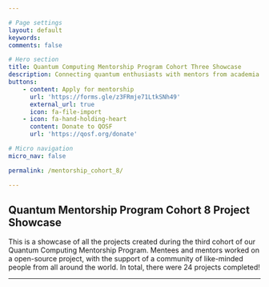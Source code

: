 ```yaml
---

# Page settings
layout: default
keywords:
comments: false

# Hero section
title: Quantum Computing Mentorship Program Cohort Three Showcase 
description: Connecting quantum enthusiasts with mentors from academia & industry.
buttons:
    - content: Apply for mentorship
      url: 'https://forms.gle/z3FRmje71LtkSNh49'
      external_url: true
      icon: fa-file-import
    - icon: fa-hand-holding-heart
      content: Donate to QOSF
      url: 'https://qosf.org/donate'

# Micro navigation
micro_nav: false

permalink: /mentorship_cohort_8/

---
```


## Quantum Mentorship Program Cohort 8 Project Showcase 

This is a showcase of all the projects created during the third cohort of our Quantum Computing Mentorship Program. Mentees and mentors worked on a open-source project, with the support of a community of like-minded people from all around the world. In total, there were 24 projects completed!

---